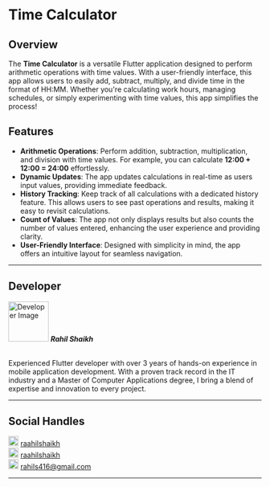 # Time Calculator

## Overview

The **Time Calculator** is a versatile Flutter application designed to perform arithmetic operations with time values. With a user-friendly interface, this app allows users to easily add, subtract, multiply, and divide time in the format of HH:MM. Whether you're calculating work hours, managing schedules, or simply experimenting with time values, this app simplifies the process!

## Features

- **Arithmetic Operations**: Perform addition, subtraction, multiplication, and division with time values. For example, you can calculate **12:00 + 12:00 = 24:00** effortlessly.
- **Dynamic Updates**: The app updates calculations in real-time as users input values, providing immediate feedback.
- **History Tracking**: Keep track of all calculations with a dedicated history feature. This allows users to see past operations and results, making it easy to revisit calculations.
- **Count of Values**: The app not only displays results but also counts the number of values entered, enhancing the user experience and providing clarity.
- **User-Friendly Interface**: Designed with simplicity in mind, the app offers an intuitive layout for seamless navigation.

---

## Developer

<img src="images/profile-icon.png" alt="Developer Image" width= 80px height= 80px border-radius= 50% >
<b><i>Rahil Shaikh</i></b>
<br>
<br>
<p>Experienced Flutter developer with over 3 years of hands-on experience in mobile application development. With a proven track record in the IT industry and a Master of Computer Applications degree, I bring a blend of expertise and innovation to every project.</p>

---

## Social Handles

<div style="display: inline-block; text-align: center;">
    <img src="images/linkedin.png" alt="linkedin" width="20" height="20">
    <a href="https://www.linkedin.com/in/raahilshaikh/">raahilshaikh</a>
</div>
<br>
<div style="display: inline-block; text-align: center;">
    <img src="images/github.png" alt="github" width="20" height="20">
    <a href="https://github.com/RaahilShaikh">raahilshaikh</a>
</div>
<br>
<div style="display: inline-block; text-align: center;">
    <img src="images/mail.png" alt="mail" width="20" height="20">
    <a href="mailto:rahils416@gmail.com">rahils416@gmail.com</a>
</div>

---
